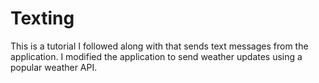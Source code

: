 # Texting
This is a tutorial I followed along with that sends text messages from the application. I modified the application to send weather updates using a popular weather API.
